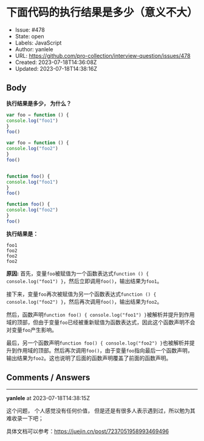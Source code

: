 # 下面代码的执行结果是多少（意义不大）

- Issue: #478
- State: open
- Labels: JavaScript
- Author: yanlele
- URL: https://github.com/pro-collection/interview-question/issues/478
- Created: 2023-07-18T14:36:08Z
- Updated: 2023-07-18T14:38:16Z

## Body

**执行结果是多少， 为什么？**

```js
var foo = function () {
console.log("foo1")
}
foo()

var foo = function () {
console.log("foo2")
}
foo()


function foo() {
console.log("foo1")
}
foo()

function foo() {
console.log("foo2")
}
foo()
```

**执行结果是：**
```
foo1
foo2
foo2
foo2
```

**原因:**
首先，变量`foo`被赋值为一个函数表达式`function () { console.log("foo1") }`，然后立即调用`foo()`，输出结果为`foo1`。

接下来，变量`foo`再次被赋值为另一个函数表达式`function () { console.log("foo2") }`，然后再次调用`foo()`，输出结果为`foo2`。

然后，函数声明`function foo() { console.log("foo1") }`被解析并提升到作用域的顶部，但由于变量`foo`已经被重新赋值为函数表达式，因此这个函数声明不会对变量`foo`产生影响。

最后，另一个函数声明`function foo() { console.log("foo2") }`也被解析并提升到作用域的顶部。然后再次调用`foo()`，由于变量`foo`指向最后一个函数声明，输出结果为`foo2`。这也说明了后面的函数声明覆盖了前面的函数声明。


## Comments / Answers

---

**yanlele** at 2023-07-18T14:38:15Z

这个问题， 个人感觉没有任何价值， 但是还是有很多人表示遇到过，所以勉为其难收录一下吧；

具体文档可以参考：https://juejin.cn/post/7237051958993469496
